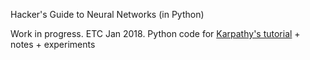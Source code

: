 Hacker's Guide to Neural Networks (in Python)

Work in progress. ETC Jan 2018.
Python code for [Karpathy's tutorial](http://karpathy.github.io/neuralnets/) + notes + experiments